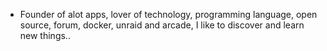 - Founder of alot apps, lover of technology, programming language, open source, forum, docker, unraid and arcade, I like to discover and learn new things..
  <br>





